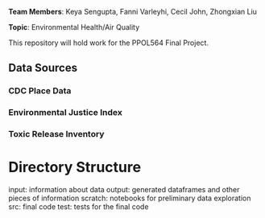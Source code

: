 **Team Members**: Keya Sengupta, Fanni Varleyhi, Cecil John, Zhongxian Liu

**Topic**: Environmental Health/Air Quality

This repository will hold work for the PPOL564 Final Project.

## Data Sources
### CDC Place Data
### Environmental Justice Index
### Toxic Release Inventory

# Directory Structure
input: information about data
output: generated dataframes and other pieces of information
scratch: notebooks for preliminary data exploration
src: final code
test: tests for the final code

